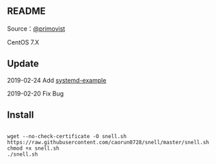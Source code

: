 ## README

Source：[@primovist](https://github.com/primovist/snell.sh)

CentOS 7.X

## Update

 2019-02-24 Add  [systemd-example](https://github.com/surge-networks/snell/blob/master/systemd-example)
 
 2019-02-20 Fix Bug


## Install


```

wget --no-check-certificate -O snell.sh https://raw.githubusercontent.com/caorun0728/snell/master/snell.sh
chmod +x snell.sh
./snell.sh
```